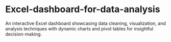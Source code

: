 # Excel-dashboard-for-data-analysis
An interactive Excel dashboard showcasing data cleaning, visualization, and analysis techniques with dynamic charts and pivot tables for insightful decision-making.


